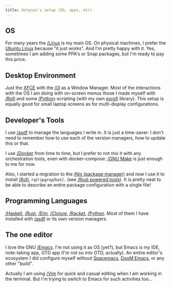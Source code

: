 ```yaml
---
title: Astynax's setup (OS, apps, etc)
...
```


## OS

For many years the [/Linux]() is my main OS. On physical machines, I prefer the [Ubuntu Linux](https://ubuntu.com/) because "it just works". And I'm pretty happy with it. Yes, sometimes I am adding some PPA's or Snap packages, but I'm ready to pay this price.

## Desktop Environment

Just the [XFCE](https://xfce.org/) with the [/i3]() as a Window Manager. Most of the interactions with the OS I am doing with on-screen menus those I made myself with [/Rofi]() and some [/Python]()-scripting (with my own [pyrofi](https://github.com/astynax/pyrofi) library). This setup is equally good for small laptop screens as for multi-display configurations.

## Developer's Tools

I use [/asdf]() to manage the languages I write in. It is just a time-saver: I don't need to remember how to use each of the version managers, how to update this or that. 

I use [/Docker]() from time to time, but I prefer to not mix it with any orchestration tools, even with docker-compose: [/GNU Make]() is just enough to me for now. 

Also, I started a migration to the [/Nix (package manager)]() and now I use it to install [/Rofi](), `rq`/`ripgrep`/`bat`/.. (see [/Rust powered tools]()). It is pretty neat to be able to describe an entire package configuration with a single file!

## Programming Languages

[/Haskell](), [/Rust](), [/Elm](), [/Clojure](), [/Racket](), [/Python](). Most of them I have installed with [/asdf]() or its own version managers.

## The one editor

I love the GNU [/Emacs](). I'm not using it as OS (yet?), but Emacs is my IDE, note-taking app, GTD app (I'm not so into GTD, actually). An entire editor's ecosystem I did configure myself without [Spacemacs](https://spacemacs.org/), [DooM Emacs](https://github.com/hlissner/doom-emacs), or any other "build".

Actually I am using [/Vim]() for quick and casual editing when I am working in the terminal. But I'm trying to switch to Emacs for such activities too... 
